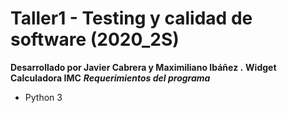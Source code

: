 # Taller1 - Testing y calidad de software (2020_2S)
**Desarrollado por Javier Cabrera y Maximiliano Ibáñez .**
**Widget Calculadora IMC**
***Requerimientos del programa***
- Python 3
